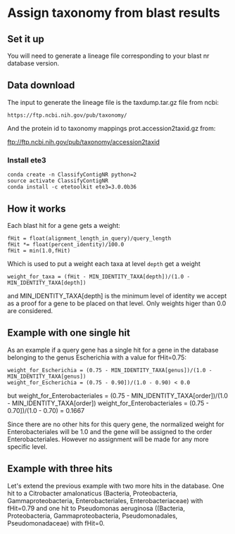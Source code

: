 # Assign taxonomy from blast results

## Set it up
You will need to generate a lineage file corresponding to your blast nr database version. 

## Data download
The input to generate the lineage file is the taxdump.tar.gz file from ncbi:

    https://ftp.ncbi.nih.gov/pub/taxonomy/

And the protein id to taxonomy mappings prot.accession2taxid.gz from:

   ftp://ftp.ncbi.nih.gov/pub/taxonomy/accession2taxid 

### Install ete3

    conda create -n ClassifyContigNR python=2
    source activate ClassifyContigNR
    conda install -c etetoolkit ete3=3.0.0b36


## How it works
Each blast hit for a gene gets a weight:

    fHit = float(alignment_length_in_query)/query_length
    fHit *= float(percent_identity)/100.0
    fHit = min(1.0,fHit)


Which is used to put a weight each taxa at level ```depth``` get a weight

    weight_for_taxa = (fHit - MIN_IDENTITY_TAXA[depth])/(1.0 - MIN_IDENTITY_TAXA[depth])


and MIN_IDENTITY_TAXA[depth] is the minimum level of identity we accept as a proof for a gene to be placed on that level. Only weights higer than 0.0 are considered.

## Example with one single hit
As an example if a query gene has a single hit for a gene in the database belonging to the genus Escherichia with a value for fHit=0.75:

    weight_for_Escherichia = (0.75 - MIN_IDENTITY_TAXA[genus])/(1.0 - MIN_IDENTITY_TAXA[genus])
    weight_for_Escherichia = (0.75 - 0.90])/(1.0 - 0.90) < 0.0

but
    weight_for_Enterobacteriales = (0.75 - MIN_IDENTITY_TAXA[order])/(1.0 - MIN_IDENTITY_TAXA[order])
    weight_for_Enterobacteriales = (0.75 - 0.70])/(1.0 - 0.70) = 0.1667

Since there are no other hits for this query gene, the normalized weight for Enterobacteriales will be 1.0 and the gene will be assigned to the order Enterobacteriales. However no assignment will be made for any more specific level.


## Example with three hits
Let's extend the previous example with two more hits in the database. One hit to a Citrobacter amalonaticus (Bacteria, Proteobacteria, Gammaproteobacteria, Enterobacteriales, Enterobacteriaceae) with fHit=0.79 and one hit to Pseudomonas aeruginosa ((Bacteria, Proteobacteria, Gammaproteobacteria, Pseudomonadales, Pseudomonadaceae) with fHit=0.
